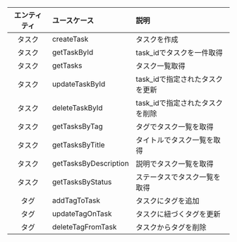 | エンティティ | ユースケース | 説明 |
|:------------:|:-------------------------|:---------------------------------------------|
| タスク | createTask | タスクを作成 |
| タスク | getTaskById | task_idでタスクを一件取得 |
| タスク | getTasks | タスク一覧取得 |
| タスク | updateTaskById | task_idで指定されたタスクを更新 |
| タスク | deleteTaskById | task_idで指定されたタスクを削除 |
| タスク | getTasksByTag | タグでタスク一覧を取得 |
| タスク | getTasksByTitle | タイトルでタスク一覧を取得 |
| タスク | getTasksByDescription | 説明でタスク一覧を取得 |
| タスク | getTasksByStatus | ステータスでタスク一覧を取得 |
| タグ | addTagToTask | タスクにタグを追加 |
| タグ | updateTagOnTask | タスクに紐づくタグを更新 |
| タグ | deleteTagFromTask | タスクからタグを削除 |

